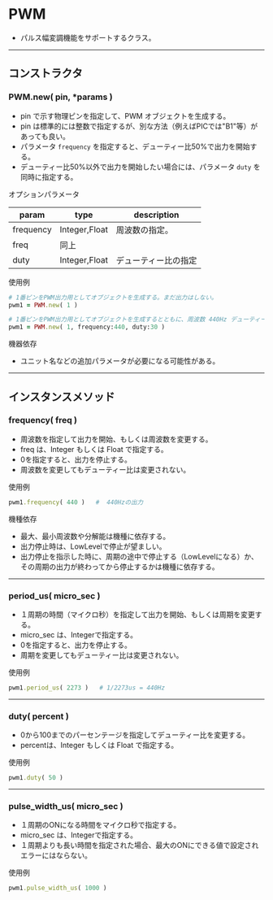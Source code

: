 # PWM

- パルス幅変調機能をサポートするクラス。

---

## コンストラクタ


### PWM.new( pin, *params )

- pin で示す物理ピンを指定して、PWM オブジェクトを生成する。
- pin は標準的には整数で指定するが、別な方法（例えばPICでは"B1"等）があっても良い。
- パラメータ `frequency` を指定すると、デューティー比50%で出力を開始する。
- デューティー比50%以外で出力を開始したい場合には、パラメータ `duty` を同時に指定する。

オプションパラメータ

| param | type | description |
| --- | --- | --- |
| frequency | Integer,Float | 周波数の指定。 |
| freq | 同上 |  |
| duty | Integer,Float | デューティー比の指定 |

使用例

```ruby
# 1番ピンをPWM出力用としてオブジェクトを生成する。まだ出力はしない。
pwm1 = PWM.new( 1 )

# 1番ピンをPWM出力用としてオブジェクトを生成するとともに、周波数 440Hz デューティー比 30% で出力を開始する。
pwm1 = PWM.new( 1, frequency:440, duty:30 )
```

機器依存

- ユニット名などの追加パラメータが必要になる可能性がある。

---

## インスタンスメソッド


### frequency( freq )

- 周波数を指定して出力を開始、もしくは周波数を変更する。
- freq は、Integer もしくは Float で指定する。
- 0を指定すると、出力を停止する。
- 周波数を変更してもデューティー比は変更されない。

使用例

```ruby
pwm1.frequency( 440 )   #  440Hzの出力
```

機種依存

- 最大、最小周波数や分解能は機種に依存する。
- 出力停止時は、LowLevelで停止が望ましい。
- 出力停止を指示した時に、周期の途中で停止する（LowLevelになる）か、その周期の出力が終わってから停止するかは機種に依存する。

---

### period_us( micro_sec )

- １周期の時間（マイクロ秒）を指定して出力を開始、もしくは周期を変更する。
- micro_sec は、Integerで指定する。
- 0を指定すると、出力を停止する。
- 周期を変更してもデューティー比は変更されない。

使用例

```ruby
pwm1.period_us( 2273 )   # 1/2273us = 440Hz
```

---

### duty( percent )

- 0から100までのパーセンテージを指定してデューティー比を変更する。
- percentは、Integer もしくは Float で指定する。

使用例

```ruby
pwm1.duty( 50 )
```

---

### pulse_width_us( micro_sec )

- １周期のONになる時間をマイクロ秒で指定する。
- micro_sec は、Integerで指定する。
- １周期よりも長い時間を指定された場合、最大のONにできる値で設定されエラーにはならない。

使用例

```ruby
pwm1.pulse_width_us( 1000 )
```
